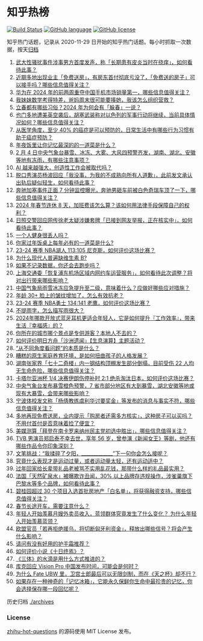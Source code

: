 # 知乎热榜
[![Build Status](https://github.com/ToWeLong/zhihu-hot-questions/workflows/CI/badge.svg)](https://github.com/ToWeLong/zhihu-hot-questions/actions)
[![GitHub language](https://img.shields.io/badge/language-golang-orange.svg)](https://golang.org/)
[![GitHub license](https://img.shields.io/github/license/ToWeLong/zhihu-hot-questions)](https://github.com/ToWeLong/zhihu-hot-questions/blob/main/LICENSE)

知乎热门话题，记录从 2020-11-29 日开始的知乎热门话题。每小时抓取一次数据，按天[归档](./archives)

<!-- BEGIN -->

1. [武大性骚扰事件涉事男方首度发声，称「长期患有皮炎当时在挠痒」，如何看待此事？](https://www.zhihu.com/question/642843957)
1. [近期多地出现业主「免费送房」，有房东首付彻底亏没了，「免费送的房子」可以接手吗？哪些信息值得关注？](https://www.zhihu.com/question/642842817)
1. [华为在 2024 年的前两周重夺中国手机市场销量第一，哪些信息值得关注？](https://www.zhihu.com/question/642889237)
1. [我妹妹数学考得特差，爸妈周末很可能要揍她，我该怎么组织营救？](https://www.zhihu.com/question/639207186)
1. [立春都有哪些习俗？2024 年为何会有「躲春」一说？](https://www.zhihu.com/question/642821330)
1. [也门多地遭美英空袭后，胡塞武装称对以色列的军事行动将继续，当前具体情况如何？哪些信息值得关注？](https://www.zhihu.com/question/642837024)
1. [从医学角度，至少 40% 的癌症是可以预防的，日常生活中有哪些行为习惯有助于癌症预防？](https://www.zhihu.com/question/642842854)
1. [年夜饭里让你记忆最深的的一道菜是什么？](https://www.zhihu.com/question/639791102)
1. [2 月 4 日中央气象台暴雪、冰冻、大雾、大风四预警齐发，湖南、湖北、安徽等地有冻雨，有哪些注意事项？](https://www.zhihu.com/question/642822018)
1. [AI 越来越强大，创造性工作会被取代吗？](https://www.zhihu.com/question/639997162)
1. [脱口秀演员杨波回应「我没事，为我的不成熟向所有人道歉」，此前发文承认出轨后疑似轻生，如何看待此事？](https://www.zhihu.com/question/642884971)
1. [奔驰加塞事件正面 7 分钟监控曝光，奔驰男砸车前被白色奇瑞车顶了一下，哪些信息值得关注？](https://www.zhihu.com/question/642863547)
1. [2024 年春节连休 8 天，加班费该怎么算？该如何用法律手段保障自己的权利？](https://www.zhihu.com/question/639595054)
1. [日照交警回应网传徐老太疑涉嫌套牌「已接到网友举报，正在核实中」，如何看待此事？](https://www.zhihu.com/question/642842952)
1. [一个人健身很丢人吗？](https://www.zhihu.com/question/642181895)
1. [你家过年饭桌上每年必有的一道菜是什么?](https://www.zhihu.com/question/642290053)
1. [23-24 赛季 NBA湖人 113:105 尼克斯，如何评价这场比赛？](https://www.zhihu.com/question/642828657)
1. [为什么现代人普遍缺维生素 B?](https://www.zhihu.com/question/326389894)
1. [如果不记录数据，你还会去跑步吗？](https://www.zhihu.com/question/642180953)
1. [上海交通委「恢复浦东机场区域内网约车运营服务」，如何看待此次调整？将对出行带来哪些影响？](https://www.zhihu.com/question/642792825)
1. [中国气象局雨雪冰冻应急提升至二级，意味着什么？应做好哪些应对措施？](https://www.zhihu.com/question/642609143)
1. [年龄 30+ 脸上的皱纹增加了，怎么有效抗老？](https://www.zhihu.com/question/640653826)
1. [23-24 赛季 NBA勇士 134:141 老鹰，如何评价这场比赛？](https://www.zhihu.com/question/642824709)
1. [不提雨字，怎么描写雨很大？](https://www.zhihu.com/question/642665642)
1. [2024年哪款开放式蓝牙耳机更适合年轻人，它是如何提升『工作效率』，带来生活『幸福感』的？](https://www.zhihu.com/question/640232517)
1. [你所在的城市哪个景点是专供游客？本地人不去的？](https://www.zhihu.com/question/432157399)
1. [如何评价明日方舟「沙洲遗闻」【生息演算】主题活动？](https://www.zhihu.com/question/642710701)
1. [“从不同角度看问题”的本质是什么？](https://www.zhihu.com/question/636434779)
1. [糟糕的原生家庭养育环境，是如何扭曲孩子的人格发展？](https://www.zhihu.com/question/641541860)
1. [湖南张家界「七十二奇楼」内一钢结构顶棚发生部分倒塌，目前受伤 22 人均无生命危险，哪些信息值得关注？](https://www.zhihu.com/question/642838422)
1. [卡塔尔亚洲杯 1/4 决赛伊朗伤停补时 2:1 绝杀淘汰日本，如何评价这场比赛？](https://www.zhihu.com/question/642742527)
1. [中央气象台发布暴雪橙色预警，7 省市部分地区有大到暴雪，湖北安徽等地或现有大暴雪，会带来哪些影响？](https://www.zhihu.com/question/642743170)
1. [宁波体校发文称「杨倩教练虞利华讨要奖金」等发布的消息与事实不符，哪些信息值得关注？](https://www.zhihu.com/question/642568010)
1. [多地再现免费送房，业内提示「购房者还需多方核实」，这种房子可以买吗？不用付首付是否意味着捡了便宜？](https://www.zhihu.com/question/642833049)
1. [美媒测算「拜登在南卡罗来纳州民主党初选中胜出」，哪些信息值得关注？](https://www.zhihu.com/question/642827246)
1. [TVB 男演员郑启泰不幸去世，享年 56 岁，曾参演《新闻女王》等剧，他还有哪些作品令你印象深刻？](https://www.zhihu.com/question/642825581)
1. [文笔挑战：“我揉碎了夕阳，_____________”下一句你会怎么接呢？](https://www.zhihu.com/question/642687406)
1. [究竟什么表现才是运动过量，或者运动量太轻，还有运动适中？](https://www.zhihu.com/question/641552421)
1. [过年回家给长辈带礼品老被骂不实用乱花钱，那带什么样的礼品最实用？](https://www.zhihu.com/question/442826016)
1. [法国「天然矿泉水」被曝欺诈丑闻，30% 以上品牌存违规操作，涉雀巢旗下巴黎水等多个品牌，如何看待此事？](https://www.zhihu.com/question/642867791)
1. [碧桂园超过 30 个项目入选首批房地产「白名单」，将获得融资支持，哪些信息值得关注？](https://www.zhihu.com/question/642846364)
1. [春节长途开车，需要注意什么？](https://www.zhihu.com/question/641674471)
1. [年轻人开始羡慕月嫂外卖员收入，蓝领群体究竟发生了什么变化？ 为什么年轻人开始羡慕蓝领？](https://www.zhihu.com/question/642305040)
1. [欧盟官员「若再拒绝援乌，将切断匈牙利资金」，释放出哪些信号？将会产生什么影响？](https://www.zhihu.com/question/641827448)
1. [请问有没有好用的护手霜推荐？](https://www.zhihu.com/question/637454276)
1. [如何评价小说《十日终焉》？](https://www.zhihu.com/question/614963390)
1. [《三体》的水滴是用什么方式推进的？](https://www.zhihu.com/question/605394233)
1. [库克回应 Vision Pro 中国发布时间，可能会是何时？](https://www.zhihu.com/question/642656420)
1. [为什么 Fate UBW 里，卫宫士郎最后可以无限剑制，而在《天之杯》却不行？](https://www.zhihu.com/question/614257490)
1. [如果存在一种神奇的「记忆冰箱」，它能永久保鲜你生命中最珍贵的记忆，你会选择保存哪一段回忆呢？](https://www.zhihu.com/question/642365227)

<!-- END -->

历史归档 [./archives](./archives)


### License
[zhihu-hot-questions](https://github.com/towelong/zhihu-hot-questions) 的源码使用 MIT License 发布。